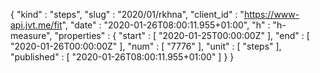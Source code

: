 {
  "kind" : "steps",
  "slug" : "2020/01/rkhna",
  "client_id" : "https://www-api.jvt.me/fit",
  "date" : "2020-01-26T08:00:11.955+01:00",
  "h" : "h-measure",
  "properties" : {
    "start" : [ "2020-01-25T00:00:00Z" ],
    "end" : [ "2020-01-26T00:00:00Z" ],
    "num" : [ "7776" ],
    "unit" : [ "steps" ],
    "published" : [ "2020-01-26T08:00:11.955+01:00" ]
  }
}
